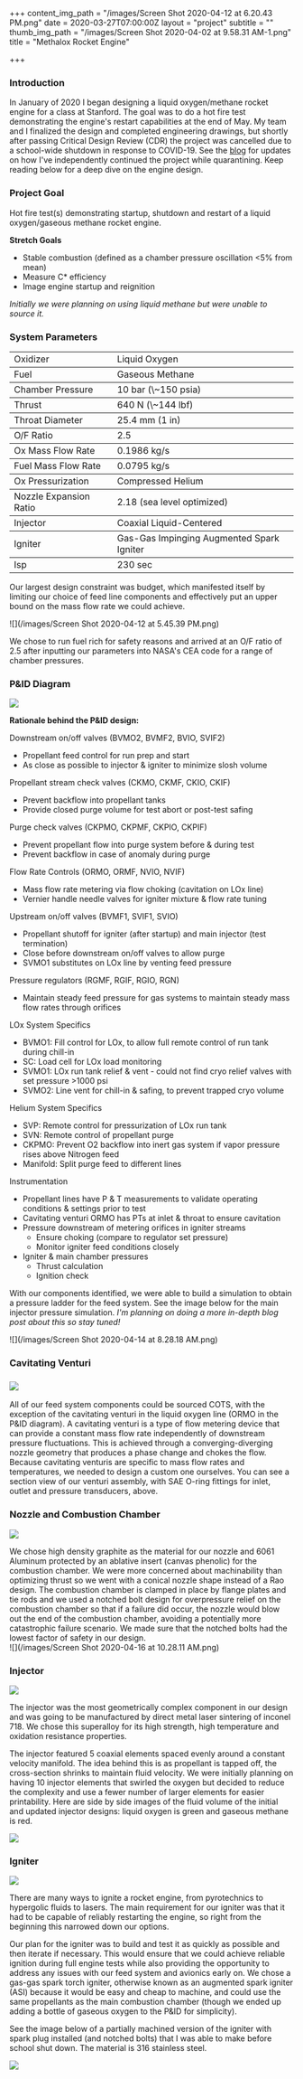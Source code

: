 +++
content_img_path = "/images/Screen Shot 2020-04-12 at 6.20.43 PM.png"
date = 2020-03-27T07:00:00Z
layout = "project"
subtitle = ""
thumb_img_path = "/images/Screen Shot 2020-04-02 at 9.58.31 AM-1.png"
title = "Methalox Rocket Engine"

+++
### Introduction

In January of 2020 I began designing a liquid oxygen/methane rocket engine for a class at Stanford. The goal was to do a hot fire test demonstrating the engine's restart capabilities at the end of May. My team and I finalized the design and completed engineering drawings, but shortly after passing Critical Design Review (CDR) the project was cancelled due to a school-wide shutdown in response to COVID-19. See the [blog](https://www.walkerkehoe.com/blog/) for updates on how I've independently continued the project while quarantining. Keep reading below for a deep dive on the engine design.

### Project Goal

Hot fire test(s) demonstrating startup, shutdown and restart of a liquid oxygen/gaseous methane rocket engine.

**Stretch Goals**

* Stable combustion (defined as a chamber pressure oscillation <5% from mean)
* Measure C* efficiency
* Image engine startup and reignition

_Initially we were planning on using liquid methane but were unable to source it._

### System Parameters

<table>

<tbody> <tr> <td>Oxidizer</td> <td>Liquid Oxygen</td> </tr> </tbody>

<tbody> <tr> <td>Fuel</td> <td>Gaseous Methane</td> </tr> </tbody>

<tbody> <tr> <td>Chamber Pressure</td> <td>10 bar (\~150 psia)</td> </tr> </tbody>

<tbody> <tr> <td>Thrust</td> <td>640 N (\~144 lbf)</td> </tr> </tbody>

<tbody> <tr> <td>Throat Diameter</td> <td>25.4 mm (1 in)</td> </tr> </tbody>

<tbody> <tr> <td>O/F Ratio</td> <td>2.5</td> </tr> </tbody>

<tbody> <tr> <td>Ox Mass Flow Rate</td> <td>0.1986 kg/s</td> </tr> </tbody>

<tbody> <tr> <td>Fuel Mass Flow Rate</td> <td>0.0795 kg/s</td> </tr> </tbody>

<tbody> <tr> <td>Ox Pressurization</td> <td>Compressed Helium</td> </tr> </tbody>

<tbody> <tr> <td>Nozzle Expansion Ratio</td> <td>2.18 (sea level optimized)</td> </tr> </tbody>

<tbody> <tr> <td>Injector</td> <td>Coaxial Liquid-Centered</td> </tr> </tbody>

<tbody> <tr> <td>Igniter</td> <td>Gas-Gas Impinging Augmented Spark Igniter</td> </tr> </tbody>

<tbodyr> <tr> <td>Isp</td> <td>230 sec</td> </tr> </tbody>

</table>

Our largest design constraint was budget, which manifested itself by limiting our choice of feed line components and effectively put an upper bound on the mass flow rate we could achieve.

![](/images/Screen Shot 2020-04-12 at 5.45.39 PM.png)

We chose to run fuel rich for safety reasons and arrived at an O/F ratio of 2.5 after inputting our parameters into NASA's CEA code for a range of chamber pressures.

### P&ID Diagram

![](/images/PID-Rev09.png)

**Rationale behind the P&ID design:**

Downstream on/off valves (BVMO2, BVMF2, BVIO, SVIF2)

* Propellant feed control for run prep and start
* As close as possible to injector & igniter to minimize slosh volume

Propellant stream check valves (CKMO, CKMF, CKIO, CKIF)

* Prevent backflow into propellant tanks
* Provide closed purge volume for test abort or post-test safing

Purge check valves (CKPMO, CKPMF, CKPIO, CKPIF)

* Prevent propellant flow into purge system before & during test
* Prevent backflow in case of anomaly during purge

Flow Rate Controls (ORMO, ORMF, NVIO, NVIF)

* Mass flow rate metering via flow choking (cavitation on LOx line)
* Vernier handle needle valves for igniter mixture & flow rate tuning

Upstream on/off valves (BVMF1, SVIF1, SVIO)

* Propellant shutoff for igniter (after startup) and main injector (test termination)
* Close before downstream on/off valves to allow purge
* SVMO1 substitutes on LOx line by venting feed pressure

Pressure regulators (RGMF, RGIF, RGIO, RGN)

* Maintain steady feed pressure for gas systems to maintain steady mass flow rates through orifices

LOx System Specifics

* BVMO1: Fill control for LOx, to allow full remote control of run tank during chill-in
* SC: Load cell for LOx load monitoring
* SVMO1: LOx run tank relief & vent - could not find cryo relief valves with set pressure >1000 psi
* SVMO2: Line vent for chill-in & safing, to prevent trapped cryo volume

Helium System Specifics

* SVP: Remote control for pressurization of LOx run tank
* SVN: Remote control of propellant purge
* CKPMO: Prevent O2 backflow into inert gas system if vapor pressure rises above Nitrogen feed
* Manifold: Split purge feed to different lines

Instrumentation

* Propellant lines have P & T measurements to validate operating conditions & settings prior to test
* Cavitating venturi ORMO has PTs at inlet & throat to ensure cavitation
* Pressure downstream of metering orifices in igniter streams
  * Ensure choking (compare to regulator set pressure)
  * Monitor igniter feed conditions closely
* Igniter & main chamber pressures
  * Thrust calculation
  * Ignition check

With our components identified, we were able to build a simulation to obtain a pressure ladder for the feed system. See the image below for the main injector pressure simulation. _I'm planning on doing a more in-depth blog post about this so stay tuned!_

![](/images/Screen Shot 2020-04-14 at 8.28.18 AM.png)

### Cavitating Venturi

### ![](/images/cv.png)

All of our feed system components could be sourced COTS, with the exception of the cavitating venturi in the liquid oxygen line (ORMO in the P&ID diagram). A cavitating venturi is a type of flow metering device that can provide a constant mass flow rate independently of downstream pressure fluctuations. This is achieved through a converging-diverging nozzle geometry that produces a phase change and chokes the flow. Because cavitating venturis are specific to mass flow rates and temperatures, we needed to design a custom one ourselves. You can see a section view of our venturi assembly, with SAE O-ring fittings for inlet, outlet and pressure transducers, above.

### Nozzle and Combustion Chamber

![](/images/chamber.png)

We chose high density graphite as the material for our nozzle and 6061 Aluminum protected by an ablative insert (canvas phenolic) for the combustion chamber. We were more concerned about machinability than optimizing thrust so we went with a conical nozzle shape instead of a Rao design. The combustion chamber is clamped in place by flange plates and tie rods and we used a notched bolt design for overpressure relief on the combustion chamber so that if a failure did occur, the nozzle would blow out the end of the combustion chamber, avoiding a potentially more catastrophic failure scenario. We made sure that the notched bolts had the lowest factor of safety in our design.   
![](/images/Screen Shot 2020-04-16 at 10.28.11 AM.png)

### Injector

![](/images/injector3.png)

The injector was the most geometrically complex component in our design and was going to be manufactured by direct metal laser sintering of inconel 718. We chose this superalloy for its high strength, high temperature and oxidation resistance properties.

The injector featured 5 coaxial elements spaced evenly around a constant velocity manifold. The idea behind this is as propellant is tapped off, the cross-section shrinks to maintain fluid velocity. We were initially planning on having 10 injector elements that swirled the oxygen but decided to reduce the complexity and use a fewer number of larger elements for easier printability. Here are side by side images of the fluid volume of the initial and updated injector designs: liquid oxygen is green and gaseous methane is red.

![](/images/Presentation1-1.png)

### Igniter

![](/images/igniter.png)

There are many ways to ignite a rocket engine, from pyrotechnics to hypergolic fluids to lasers. The main requirement for our igniter was that it had to be capable of reliably restarting the engine, so right from the beginning this narrowed down our options. 

Our plan for the igniter was to build and test it as quickly as possible and then iterate if necessary. This would ensure that we could achieve reliable ignition during full engine tests while also providing the opportunity to address any issues with our feed system and avionics early on. We chose a gas-gas spark torch igniter, otherwise known as an augmented spark igniter (ASI) because it would be easy and cheap to machine, and could use the same propellants as the main combustion chamber (though we ended up adding a bottle of gaseous oxygen to the P&ID for simplicity).

See the image below of a partially machined version of the igniter with spark plug installed (and notched bolts) that I was able to make before school shut down. The material is 316 stainless steel.

![](/images/IMG_4577.JPG)